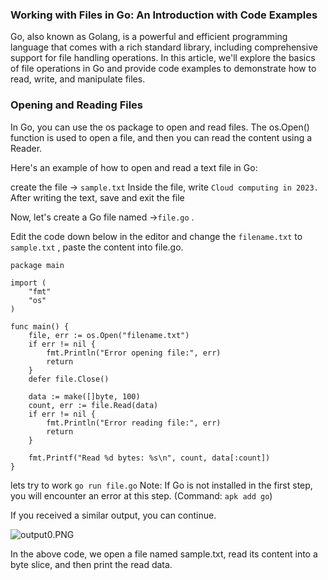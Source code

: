 
### Working with Files in Go: An Introduction with Code Examples

Go, also known as Golang, is a powerful and efficient programming language that comes with a rich standard library, including comprehensive support for file handling operations. In this article, we'll explore the basics of file operations in Go and provide code examples to demonstrate how to read, write, and manipulate files.

### Opening and Reading Files

In Go, you can use the os package to open and read files. The os.Open() function is used to open a file, and then you can read the content using a Reader.

Here's an example of how to open and read a text file in Go:

create the file -> `sample.txt` 
Inside the file, write `Cloud computing in 2023.` After writing the text, save and exit the file 

Now, let's create a Go file named ->`file.go` .

Edit the code down below in the editor and change the `filename.txt` to `sample.txt` , 
paste the content into file.go.

```
package main

import (
    "fmt"
    "os"
)

func main() {
    file, err := os.Open("filename.txt")
    if err != nil {
        fmt.Println("Error opening file:", err)
        return
    }
    defer file.Close()

    data := make([]byte, 100)
    count, err := file.Read(data)
    if err != nil {
        fmt.Println("Error reading file:", err)
        return
    }

    fmt.Printf("Read %d bytes: %s\n", count, data[:count])
}
```
lets try to work `go run file.go`
Note: If Go is not installed in the first step, you will encounter an error at this step. (Command: `apk add go`)

If you received a similar output, you can continue.

![output0.PNG](https://gitlab.bulutbilisimciler.com/bb-public/scenarios/-/raw/master/go/Assets/output0.PNG)

In the above code, we open a file named sample.txt, read its content into a byte slice, and then print the read data.

